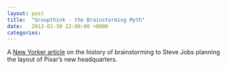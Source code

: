 ```yaml
---
layout: post
title:  "Groupthink - the Brainstorming Myth"
date:   2012-01-30 12:00:00 +0000
categories:
---
```

A [New Yorker article](http://www.newyorker.com/magazine/2012/01/30/groupthink) on the history of brainstorming to Steve Jobs planning the layout of Pixar’s new headquarters.